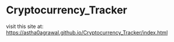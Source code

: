# Cryptocurrency_Tracker

visit this site at:
https://astha0agrawal.github.io/Cryptocurrency_Tracker/index.html
